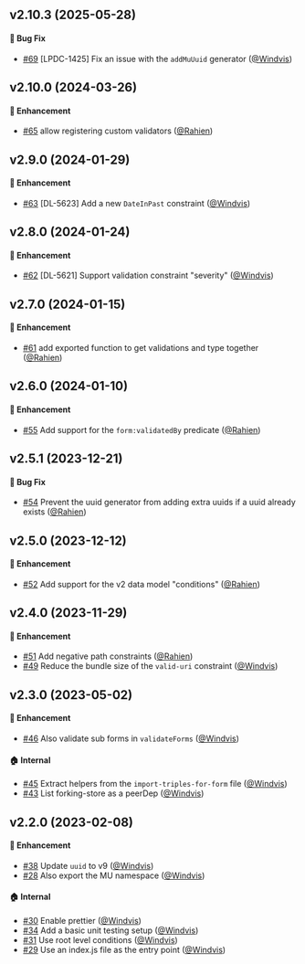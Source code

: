 ## v2.10.3 (2025-05-28)

#### :bug: Bug Fix
* [#69](https://github.com/lblod/submission-form-helpers/pull/69) [LPDC-1425] Fix an issue with the `addMuUuid` generator ([@Windvis](https://github.com/Windvis))

## v2.10.0 (2024-03-26)

#### :rocket: Enhancement
* [#65](https://github.com/lblod/submission-form-helpers/pull/65) allow registering custom validators ([@Rahien](https://github.com/Rahien))

## v2.9.0 (2024-01-29)

#### :rocket: Enhancement

- [#63](https://github.com/lblod/submission-form-helpers/pull/63) [DL-5623] Add a new `DateInPast` constraint ([@Windvis](https://github.com/Windvis))

## v2.8.0 (2024-01-24)

#### :rocket: Enhancement

- [#62](https://github.com/lblod/submission-form-helpers/pull/62) [DL-5621] Support validation constraint "severity" ([@Windvis](https://github.com/Windvis))

## v2.7.0 (2024-01-15)

#### :rocket: Enhancement

- [#61](https://github.com/lblod/submission-form-helpers/pull/61) add exported function to get validations and type together ([@Rahien](https://github.com/Rahien))

## v2.6.0 (2024-01-10)

#### :rocket: Enhancement

- [#55](https://github.com/lblod/submission-form-helpers/pull/55) Add support for the `form:validatedBy` predicate ([@Rahien](https://github.com/Rahien))

## v2.5.1 (2023-12-21)

#### :bug: Bug Fix

- [#54](https://github.com/lblod/submission-form-helpers/pull/54) Prevent the uuid generator from adding extra uuids if a uuid already exists ([@Rahien](https://github.com/Rahien))

## v2.5.0 (2023-12-12)

#### :rocket: Enhancement

- [#52](https://github.com/lblod/submission-form-helpers/pull/52) Add support for the v2 data model "conditions" ([@Rahien](https://github.com/Rahien))

## v2.4.0 (2023-11-29)

#### :rocket: Enhancement

- [#51](https://github.com/lblod/submission-form-helpers/pull/51) Add negative path constraints ([@Rahien](https://github.com/Rahien))
- [#49](https://github.com/lblod/submission-form-helpers/pull/49) Reduce the bundle size of the `valid-uri` constraint ([@Windvis](https://github.com/Windvis))

## v2.3.0 (2023-05-02)

#### :rocket: Enhancement

- [#46](https://github.com/lblod/submission-form-helpers/pull/46) Also validate sub forms in `validateForms` ([@Windvis](https://github.com/Windvis))

#### :house: Internal

- [#45](https://github.com/lblod/submission-form-helpers/pull/45) Extract helpers from the `import-triples-for-form` file ([@Windvis](https://github.com/Windvis))
- [#43](https://github.com/lblod/submission-form-helpers/pull/43) List forking-store as a peerDep ([@Windvis](https://github.com/Windvis))

## v2.2.0 (2023-02-08)

#### :rocket: Enhancement

- [#38](https://github.com/lblod/submission-form-helpers/pull/38) Update `uuid` to v9 ([@Windvis](https://github.com/Windvis))
- [#28](https://github.com/lblod/submission-form-helpers/pull/28) Also export the MU namespace ([@Windvis](https://github.com/Windvis))

#### :house: Internal

- [#30](https://github.com/lblod/submission-form-helpers/pull/30) Enable prettier ([@Windvis](https://github.com/Windvis))
- [#34](https://github.com/lblod/submission-form-helpers/pull/34) Add a basic unit testing setup ([@Windvis](https://github.com/Windvis))
- [#31](https://github.com/lblod/submission-form-helpers/pull/31) Use root level conditions ([@Windvis](https://github.com/Windvis))
- [#29](https://github.com/lblod/submission-form-helpers/pull/29) Use an index.js file as the entry point ([@Windvis](https://github.com/Windvis))
